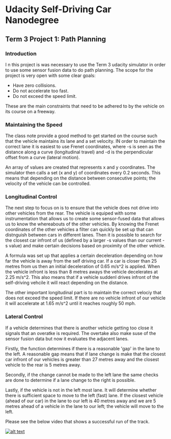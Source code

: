 # Udacity Self-Driving Car Nanodegree

[//]: # (Image References)
[image1]: https://raw.githubusercontent.com/ruanvdm11/Ruan_CARND_Term3_PROJ1/master/Reference_Images/Video_screenshot.JPG "Video1"

## Term 3 Project 1: Path Planning

### Introduction
I n this project is was necessary to use the Term 3 udacity simulator in order to use some sensor fusion data to do path planning. The scope for the project is very open with some clear goals:
* Have zero collisions.
* Do not accelerate too fast.
* Do not exceed the speed limit.

These are the main constraints that need to be adhered to by the vehicle on its course on a freeway.

### Maintaining the Speed
The class note provide a good method to get started on the course such that the vehicle maintains its lane and a set velocity. IN order to maintain the correct lane it is easiest to use Frenet coordinates, where -s is seen as the distance along a curve (longitudinal travel) and -d is the perpendicular offset from a curve (lateral motion).

An array of values are created that represents x and y coordinates. The simulator then calls a set (x and y) of coordinates every 0.2 seconds. This means that depending on the distance between consecutive points; the velocity of the vehicle can be controlled.

### Longitudinal Control
The next step to focus on is to ensure that the vehicle does not drive into other vehicles from the rear. The vehicle is equiped with some instrumentation that allows us to create some sensor-fused data that allows us to know the whereabouts of the other vehicles. By knowing the Frenet coordinates of the other vehicles a filter can quickly be set up that can distnguish between cars in different lanes. Then it is possible to search for the closest car infront of us (defined by a larger -s values than our current -s value) and make certain decisions based on proximity of the other vehicle.

A formula was set up that applies a certain deceleration depending on how far the vehicle is away from the self driving car. If a car is closer than 25 metres from us then an initial deceleration of 0.65 m/s^2 is applied. When the vehicle infront is less than 8 metres aways the vehicle decelerates at 2.25 m/s^2. This also means that if a vehicle suddenl drives infront of the self-driving vehcile it will react depending on the distance.

The other important longitudinal part is to maintain the correct velociy that does not exceed the speed limit. If there are no vehicle infront of our vehicle it will accelerate at 1.65 m/s^2 until it reaches roughly 50 mph.

### Lateral Control
If a vehicle determines that there is another vehicle getting too close it signals that an overatke is required. The overtake also make suse of the sensor fusion data but now it evaluates the adjacent lanes.

Firstly, the function determines if there is a reasonable 'gap' in the lane to the left. A reasonable gap means that if lane change is make that the closest car infront of our vehicles is greater than 27 metres away and the closest vehicle to the rear is 5 metres away. 

Secondly, if the change cannot be made to the left lane the same checks are done to determine if a lane change to the right is possible.

Lastly, if the vehicle is not in the left most lane. It will determine whether there is sufficient space to move to the left (fast) lane. If the closest vehicle (ahead of our car) in the lane to our left is 40 metres away and we are 5 metres ahead of a vehicle in the lane to our left; the vehicle will move to the left.

Please see the below video that shows a successful run of the track.

[![alt text][image1]](https://youtu.be/q8RFOOAbhjQ)
